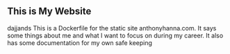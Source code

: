 ## This is My Website
dajjands
This is a Dockerfile for the static site anthonyhanna.com. It says some things about me and what I want to focus on during my career. It also has some documentation for my own safe keeping
